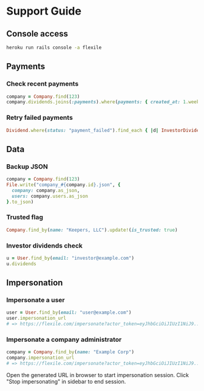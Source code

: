 # Support Guide

## Console access

```bash
heroku run rails console -a flexile
```

## Payments

### Check recent payments

```ruby
company = Company.find(123)
company.dividends.joins(:payments).where(payments: { created_at: 1.week.ago.. })
```

### Retry failed payments

```ruby
Dividend.where(status: "payment_failed").find_each { |d| InvestorDividendsPaymentJob.perform_async(d.company_investor_id) }
```

## Data

### Backup JSON

```ruby
company = Company.find(123)
File.write("company_#{company.id}.json", {
  company: company.as_json,
  users: company.users.as_json
}.to_json)
```

### Trusted flag

```ruby
Company.find_by(name: "Keepers, LLC").update!(is_trusted: true)
```

### Investor dividends check

```ruby
u = User.find_by(email: "investor@example.com")
u.dividends
```

## Impersonation

### Impersonate a user

```ruby
user = User.find_by(email: "user@example.com")
user.impersonation_url
# => https://flexile.com/impersonate?actor_token=eyJhbGciOiJIUzI1NiJ9...
```

### Impersonate a company administrator

```ruby
company = Company.find_by(name: "Example Corp")
company.impersonation_url
# => https://flexile.com/impersonate?actor_token=eyJhbGciOiJIUzI1NiJ9...
```

Open the generated URL in browser to start impersonation session. Click "Stop impersonating" in sidebar to end session.
